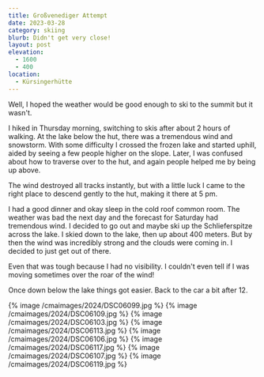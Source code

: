 ```yaml
---
title: Großvenediger Attempt
date: 2023-03-28
category: skiing
blurb: Didn't get very close!
layout: post
elevation:
  - 1600
  - 400
location:
  - Kürsingerhütte
---
```


Well, I hoped the weather would be good enough to ski to the summit but
it wasn't.
 
I hiked in Thursday morning, switching to skis after about 2 hours of walking.
At the lake below the hut, there was a tremendous wind and snowstorm.
With some difficulty I crossed the frozen lake and started uphill, aided by
seeing a few people higher on the slope. Later, I was confused about how to
traverse over to the hut, and again people helped me by being up above.

The wind destroyed all tracks instantly, but with a little luck I came
to the right place to descend gently to the hut, making it there at 5 pm.

I had a good dinner and okay sleep in the cold roof common room. The weather
was bad the next day and the forecast for Saturday had tremendous wind.
I decided to go out and maybe ski up the Schlieferspitze across the lake.
I skied down to the lake, then up about 400 meters. But by then the wind
was incredibly strong and the clouds were coming in. I decided to just get
out of there.

Even that was tough because I had no visibility. I couldn't even tell if I
was moving sometimes over the roar of the wind!

Once down below the lake things got easier. Back to the car a bit after 12.

{% image /cmaimages/2024/DSC06099.jpg %}
{% image /cmaimages/2024/DSC06109.jpg %}
{% image /cmaimages/2024/DSC06103.jpg %}
{% image /cmaimages/2024/DSC06113.jpg %}
{% image /cmaimages/2024/DSC06106.jpg %}
{% image /cmaimages/2024/DSC06117.jpg %}
{% image /cmaimages/2024/DSC06107.jpg %}
{% image /cmaimages/2024/DSC06119.jpg %}

